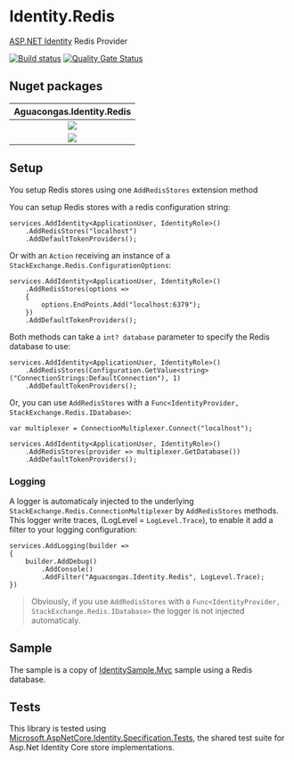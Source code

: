 # Identity.Redis
[ASP.NET Identity](https://github.com/aspnet/AspNetCore/tree/master/src/Identity) Redis Provider

[![Build status](https://ci.appveyor.com/api/projects/status/tmh3ib2s64ay2sc7?svg=true)](https://ci.appveyor.com/project/aguacongas/identity-redis)
[![Quality Gate Status](https://sonarcloud.io/api/project_badges/measure?project=aguacongas_Identity.Redis&metric=alert_status)](https://sonarcloud.io/dashboard?id=aguacongas_Identity.Redis)

Nuget packages
--------------
|Aguacongas.Identity.Redis|
|:------:|
|[![][Aguacongas.Identity.Redis-badge]][Aguacongas.Identity.Redis-nuget]|
|[![][Aguacongas.Identity.Redis-downloadbadge]][Aguacongas.Identity.Redis-nuget]|

[Aguacongas.Identity.Redis-badge]: https://img.shields.io/nuget/v/Aguacongas.Identity.Redis.svg
[Aguacongas.Identity.Redis-downloadbadge]: https://img.shields.io/nuget/dt/Aguacongas.Identity.Redis.svg
[Aguacongas.Identity.Redis-nuget]: https://www.nuget.org/packages/Aguacongas.Identity.Redis/

## Setup

You setup Redis stores using one `AddRedisStores` extension method

You can setup Redis stores with a redis configuration string:

    services.AddIdentity<ApplicationUser, IdentityRole>()
        .AddRedisStores("localhost")
        .AddDefaultTokenProviders();

Or with an `Action` receiving an instance of a `StackExchange.Redis.ConfigurationOptions`:


    services.AddIdentity<ApplicationUser, IdentityRole>()
        .AddRedisStores(options =>
        {
            options.EndPoints.Add("localhost:6379");
        })
        .AddDefaultTokenProviders();

Both methods can take a `int? database` parameter to specify the Redis database to use:

    services.AddIdentity<ApplicationUser, IdentityRole>()
        .AddRedisStores(Configuration.GetValue<string>("ConnectionStrings:DefaultConnection"), 1)
        .AddDefaultTokenProviders();

Or, you can use `AddRedisStores` with a `Func<IdentityProvider, StackExchange.Redis.IDatabase>`:

    var multiplexer = ConnectionMultiplexer.Connect("localhost");

    services.AddIdentity<ApplicationUser, IdentityRole>()
        .AddRedisStores(provider => multiplexer.GetDatabase())
        .AddDefaultTokenProviders();

### Logging

A logger is automaticaly injected to the underlying `StackExchange.Redis.ConnectionMultiplexer` by `AddRedisStores` methods.  
This logger write traces, (LogLevel =  `LogLevel.Trace`), to enable it add a filter to your logging configuration:

    services.AddLogging(builder =>
    {
        builder.AddDebug()
            .AddConsole()
            .AddFilter("Aguacongas.Identity.Redis", LogLevel.Trace);
    })

> Obviously, if you use `AddRedisStores` with a `Func<IdentityProvider, StackExchange.Redis.IDatabase>` the logger is not injected automaticaly.

## Sample

The sample is a copy of [IdentitySample.Mvc](https://github.com/aspnet/Identity/tree/dev/samples/IdentitySample.Mvc) sample using a Redis database.  

## Tests

This library is tested using [Microsoft.AspNetCore.Identity.Specification.Tests](https://www.nuget.org/packages/Microsoft.AspNetCore.Identity.Specification.Tests/), the shared test suite for Asp.Net Identity Core store implementations.  
